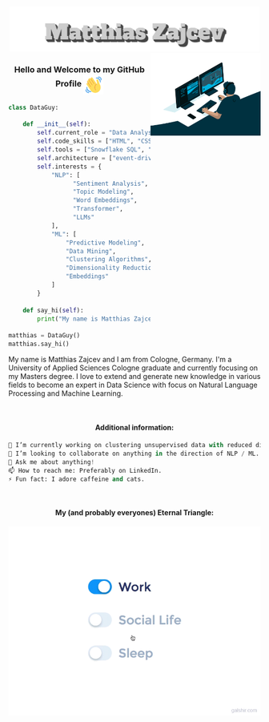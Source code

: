 <p align="center">
  <img src="assets/name.svg" alt="Me, myself and I" width="500">
  <img align="right", src="assets/work.gif" alt="Me, myself and I at work" width="220">
</p>

<div>
<h3 align="center">Hello and Welcome to my GitHub Profile <img align="center", src="assets/wave-hello.gif" alt="Waving Hand" style="width:40px;height:40px;"/></h3>
  
```python
class DataGuy:

    def __init__(self):
        self.current_role = "Data Analyst"
        self.code_skills = ["HTML", "CSS", "JavaScript", "PHP", "Python", "Java", "SQL"]
        self.tools = ["Snowflake SQL", "Apache Superset", "PowerBI", "SPSS", "Pandas", "spaCy", "Langchain", "Transformers", "Scikit-learn", "Wordpress", "& many more"]
        self.architecture = ["event-driven", "microservice", "pipeline", "data lake"]
        self.interests = {
            "NLP": [
                  "Sentiment Analysis",
                  "Topic Modeling",
                  "Word Embeddings",
                  "Transformer",
                  "LLMs"
            ],
            "ML": [
                "Predictive Modeling", 
                "Data Mining", 
                "Clustering Algorithms", 
                "Dimensionality Reduction", 
                "Embeddings"
            ]
        }

    def say_hi(self):
        print("My name is Matthias Zajcev and I am from Cologne, Germany. I'm a University of Applied Sciences Cologne graduate and currently focussing on my Masters degree. I love to extend and generate new knowledge in various fields to become an expert in Data Science with focus on Natural Language Processing and Machine Learning.")

matthias = DataGuy()
matthias.say_hi()
```
<p align="left">
  My name is Matthias Zajcev and I am from Cologne, Germany. 
  I'm a University of Applied Sciences Cologne graduate and currently focusing on my Masters degree.
  I love to extend and generate new knowledge in various fields to become an expert in Data Science with focus on Natural Language Processing and Machine Learning.
</p>

<br>
<h4 align="center">Additional information:</h4>

```python
🔭 I’m currently working on clustering unsupervised data with reduced dimensionality to discover knowledge in a business setting.
👯 I’m looking to collaborate on anything in the direction of NLP / ML.
💬 Ask me about anything!
📫 How to reach me: Preferably on LinkedIn.
⚡ Fun fact: I adore caffeine and cats.
```
<br>

<h4 align="center">My (and probably everyones) Eternal Triangle:</h4>
<p align="center">
  <img src="assets/life_balance.gif" alt="Work Life Balance GIF">
</p>
